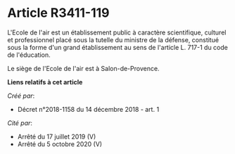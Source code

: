 # Article R3411-119

L'Ecole de l'air est un établissement public à caractère scientifique, culturel et professionnel placé sous la tutelle du
ministre de la défense, constitué sous la forme d'un grand établissement au sens de l'article L. 717-1 du code de
l'éducation.

Le siège de l'Ecole de l'air est à Salon-de-Provence.

**Liens relatifs à cet article**

_Créé par_:

  - Décret n°2018-1158 du 14 décembre 2018 - art. 1

_Cité par_:

  - Arrêté du 17 juillet 2019 (V)
  - Arrêté du 5 octobre 2020 (V)
